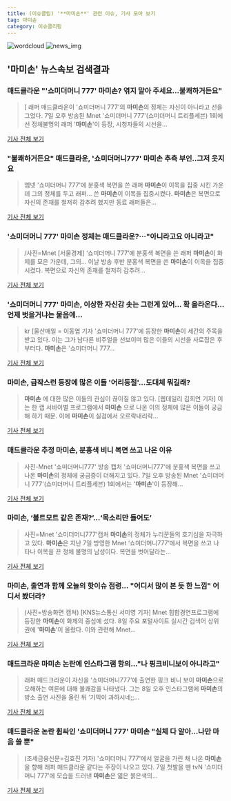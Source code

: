 ```yaml
---
title: (이슈클립) '**마미손**' 관련 이슈, 기사 모아 보기
tag: 마미손
category: 이슈클리핑
---
```

![wordcloud](https://s3.ap-northeast-2.amazonaws.com/lyrics101-wordcloud/2018-09-08-1536398446.png)
![news_img](https://user-images.githubusercontent.com/42597476/44507050-1206f400-a6e4-11e8-8d98-7ffbfebb353f.png)
## **'**마미손**'** 뉴스속보 검색결과
### 매드클라운 "'쇼미더머니 777' **마미손**? 엮지 말아 주세요…불쾌하거든요"

>[ 래퍼 매드클라운이 '쇼미더머니 777'의 **마미손**의 정체는 자신이 아니라고 선을 그었다. 7일 오후 방송된 Mnet '쇼미더머니 777'(쇼미더머니 트리플세븐) 1회에선 정체불명의 래퍼 '**마미손**'이 등장, 시청자들의 시선을...

<a href="http://www.mydaily.co.kr/new_yk/html/read.php?newsid=201809080248739343&ext=na" target="_blank">기사 전체 보기</a>

### "불쾌하거든요" 매드클라운, '쇼미더머니777' **마미손** 추측 부인..그저 웃지요

>엠넷 '쇼미더머니 777'에 분홍색 복면을 쓴 래퍼 **마미손**이 이목을 집중 시킨 가운데 그의 정체를 두고 래퍼... 쓴 **마미손**이 이목을 집중시켰다. **마미손**은 복면으로 자신의 존재를 철저히 감추려 했지만 동료 래퍼들은...

<a href="http://www.osen.co.kr/article/G1110984932" target="_blank">기사 전체 보기</a>

### '쇼미더머니 777' **마미손** 정체는 매드클라운?···"아니라고요 아니라고"

>/사진=Mnet [서울경제] ‘쇼미더머니 777’에 분홍색 복면을 쓴 래퍼 **마미손**이 화제를 모은 가운데, 그의... 이날 방송 후반 분홍색 복면을 쓴 **마미손**이 이목을 집중시켰다. 복면으로 자신의 존재를 철저히 감추려...

<a href="http://www.sedaily.com/NewsView/1S4K0BOTWB" target="_blank">기사 전체 보기</a>

### '쇼미더머니 777' **마미손**, 이상한 자신감 솟는 그런게 있어... 확 올라온다... 언제 벗을거냐는 물음에...

>kr [울산매일 = 이동엽 기자 '쇼미더머니 777'에 등장한 **마미손**이 세간의 주목을 받고 있다. 이는 그가 남다른 비주얼을 선보이며 많은 이들의 시선을 사로잡은 후 부터다. **마미손**은 '쇼미더머니 777...

<a href="http://www.iusm.co.kr/news/articleView.html?idxno=815890" target="_blank">기사 전체 보기</a>

### **마미손**, 급작스런 등장에 많은 이들 '어리둥절'...도대체 뭐길래?

>**마미손** 에 대한 많은 이들의 관심이 끊이질 않고 있다. [웹데일리 김희연 기자] 이는 한 랩 서바이벌 프로그램에서 **마미손** 으로 나온 이의 정체에 많은 이들이 궁금해 하기 때문. 이에 **마미손**이 실검에서 오르락내리락...

<a href="http://www.webdaily.co.kr/view.php?ud=2018090816021831916a28b45db0_7" target="_blank">기사 전체 보기</a>

### 매드클라운 추정 **마미손**, 분홍색 비니 복면 쓰고 나온 이유

>사진-Mnet '쇼미더머니777' 방송 캡처 '쇼미더머니777'에 분홍색 복면을 쓰고 나온 **마미손**의 정체에 궁금증이 더해지고 있다. 7일 오후 방송된 Mnet '쇼미더머니 777'(쇼미더머니 트리플세븐) 1회에서는 '**마미손**'이 등장해...

<a href="http://news20.busan.com/controller/newsController.jsp?newsId=20180908000018" target="_blank">기사 전체 보기</a>

### **마미손**, ‘볼트모트 같은 존재?’...‘목소리만 들어도’

>사진=Mnet '쇼미더머니777'캡처 **마미손**의 정체가 누리꾼들의 호기심을 자극하고 있다. **마미손**은 지난 7일 방영한 Mnet ‘쇼미더머니777’에서 복면을 쓰고 나타나 이목을 끈 정체 불명의 남성이다. 복면을 벗어달라는...

<a href="http://www.gukjenews.com/news/articleView.html?idxno=988269" target="_blank">기사 전체 보기</a>

### **마미손**, 출연과 함께 오늘의 핫이슈 점령... "어디서 많이 본 듯 한 느낌" 어디서 봤더라?

>(사진=방송화면 캡쳐) [KNS뉴스통신 서미영 기자] Mnet 힙합경연프로그램에 등장한 **마미손**이 화제의 중심에 섰다. 8일 주요 포털사이트 실시간 검색어 상위권에 '**마미손**'이 올랐다.  이와 관련해 Mnet...

<a href="http://www.kns.tv/news/articleView.html?idxno=468078" target="_blank">기사 전체 보기</a>

### 매드크라운 **마미손** 논란에 인스타그램 항의..."나 핑크비니보이 아니라고"

>래퍼 매드크라운이 자신을 ‘쇼미더머니777’에 출연한 핑크 비니 보이 **마미손**으로 오해하는 여론에 대해 불쾌감을 나타냈다. 그는 8일 오후 인스타그램에 **마미손**의 방소 출연 사진을 올린 뒤 ‘기믹이 과하시네;;...

<a href="http://www.kookje.co.kr/news2011/asp/newsbody.asp?code=0500&key=20180908.99099003174" target="_blank">기사 전체 보기</a>

### 매드클라운 논란 휩싸인 '쇼미더머니 777' **마미손** "실체 다 알아…나만 마음 쓸 뿐"

>  (조세금융신문=김효진 기자) '쇼미더머니 777'에서 얼굴을 가린 채 나온 **마미손**을 향해 래퍼 매드클라운 같다는 주장이 나오고 있다.   7일 첫발을 뗀 tvN '쇼미더머니 777'에 모습을 드러낸 **마미손**은 엷은 붉은색의...

<a href="http://www.tfnews.co.kr/news/article.html?no=52847" target="_blank">기사 전체 보기</a>


